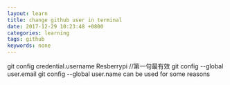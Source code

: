 ```yaml
---
layout: learn
title: change github user in terminal
date: 2017-12-29 10:23:48 +0800
categories: learning
tags: github
keywords: none
---
```


git config credential.username Resberrypi
//第一句最有效
git config --global user.email
git config --global user.name
can be used for some reasons